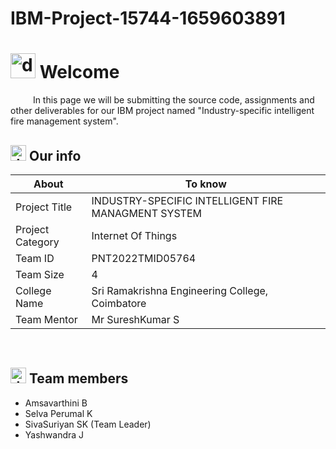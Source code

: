 # IBM-Project-15744-1659603891

# <img src="https://user-images.githubusercontent.com/99788851/194714225-20b1436e-cc0e-4972-8ab1-1d6cc0abf3f3.png" alt="drawing" width="40"/> Welcome

&emsp;
&emsp; In this page we will be submitting the source code, assignments and other deliverables for our IBM project named "Industry-specific intelligent fire management system".
&emsp;
## <img src="https://user-images.githubusercontent.com/99788851/194714826-a05deae0-6d33-449d-a1e8-a126f30e1b4f.png" alt="drawing" width="25"/> Our info
| About | To know |
| --- | --- |
| Project Title | INDUSTRY-SPECIFIC INTELLIGENT FIRE MANAGMENT SYSTEM |
| Project Category |Internet Of Things &emsp; |
| Team ID |PNT2022TMID05764 &emsp; |
| Team Size |4 &emsp; |
| College Name |Sri Ramakrishna Engineering College, Coimbatore &emsp; |
| Team Mentor |Mr SureshKumar S|

&emsp;
## <img src="https://user-images.githubusercontent.com/99788851/194715091-fd5a8ed2-641a-44e2-bb77-613e36c4ee00.png" alt="drawing" width="25"/> Team members
- Amsavarthini B
- Selva Perumal K
- SivaSuriyan SK (Team Leader)
- Yashwandra J

